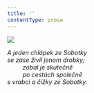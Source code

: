 ```yaml
---
title: ''
contentType: prose
---
```


![](../Images/104.jpg)

_A jeden chlápek ze Sobotky  
se zase živil jenom drobky;  
         zobal je skutečně  
         po cestách společně  
s vrabci a čížky ze Sobotky._
